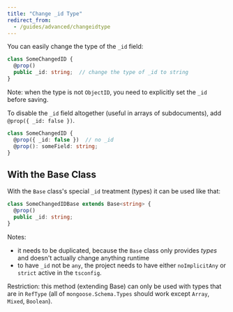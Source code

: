 ```yaml
---
title: "Change _id Type"
redirect_from:
  - /guides/advanced/changeidtype
---
```


You can easily change the type of the `_id` field:

```ts
class SomeChangedID {
  @prop()
  public _id: string;  // change the type of _id to string
}
```

Note: when the type is not `ObjectID`, you need to explicitly set the `_id` before saving.

To disable the `_id` field altogether (useful in arrays of subdocuments), add `@prop({ _id: false })`.

```ts
class SomeChangedID {
  @prop({ _id: false })  // no _id
  @prop(): someField: string;
}
```


## With the Base Class

With the `Base` class's special `_id` treatment (types) it can be used like that:

```ts
class SomeChangedIDBase extends Base<string> {
  @prop()
  public _id: string;
}
```

Notes:
* it needs to be duplicated, because the `Base` class only provides *types* and doesn't actually change anything runtime
* to have `_id` not be `any`, the project needs to have either `noImplicitAny` or `strict` active in the `tsconfig`.

Restriction: this method (extending Base) can only be used with types that are in `RefType` (all of `mongoose.Schema.Types` should work except `Array`, `Mixed`, `Boolean`).
